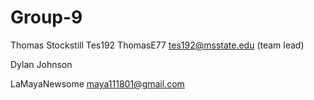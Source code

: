 # Group-9
Thomas Stockstill Tes192 ThomasE77 tes192@msstate.edu (team lead)  

Dylan Johnson 

LaMayaNewsome maya111801@gmail.com 
